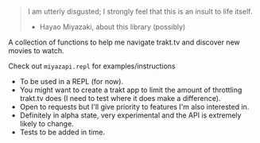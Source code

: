 
> I am utterly disgusted; I strongly feel that this is an insult to life itself.
> - Hayao Miyazaki, about this library (possibly)


A collection of functions to help me navigate trakt.tv and discover new movies
to watch.

Check out `miyazapi.repl` for examples/instructions

- To be used in a REPL (for now).
- You might want to create a trakt app to limit the amount of throttling
  trakt.tv does (I need to test where it does make a difference).
- Open to requests but I'll give priority to features I'm also interested in.
- Definitely in alpha state, very experimental and the API is extremely likely
  to change.
- Tests to be added in time.
